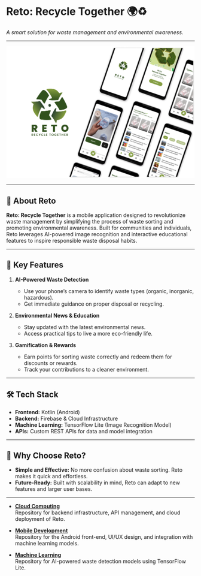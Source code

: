 # Reto: Recycle Together 🌍♻️  
*A smart solution for waste management and environmental awareness.*

---
![Mockup Preview](mockup.png)

---
## 🎯 About Reto  
**Reto: Recycle Together** is a mobile application designed to revolutionize waste management by simplifying the process of waste sorting and promoting environmental awareness. Built for communities and individuals, Reto leverages AI-powered image recognition and interactive educational features to inspire responsible waste disposal habits.

---

## 🚀 Key Features  
1. **AI-Powered Waste Detection**  
   - Use your phone’s camera to identify waste types (organic, inorganic, hazardous).  
   - Get immediate guidance on proper disposal or recycling.  

2. **Environmental News & Education**  
   - Stay updated with the latest environmental news.  
   - Access practical tips to live a more eco-friendly life.  

3. **Gamification & Rewards**  
   - Earn points for sorting waste correctly and redeem them for discounts or rewards.  
   - Track your contributions to a cleaner environment.  

---

## 🛠️ Tech Stack  
- **Frontend:** Kotlin (Android)  
- **Backend:** Firebase & Cloud Infrastructure  
- **Machine Learning:** TensorFlow Lite (Image Recognition Model)  
- **APIs:** Custom REST APIs for data and model integration  

---

## 🎯 Why Choose Reto?  
- **Simple and Effective:** No more confusion about waste sorting. Reto makes it quick and effortless.  
- **Future-Ready:** Built with scalability in mind, Reto can adapt to new features and larger user bases.  

---

- **[Cloud Computing](https://github.com/puturangga21/capstone-reto-cc)**  
  Repository for backend infrastructure, API management, and cloud deployment of Reto.

- **[Mobile Development](https://github.com/sultanazizul/capstone-reto-md)**  
  Repository for the Android front-end, UI/UX design, and integration with machine learning models.

- **[Machine Learning](https://github.com/kecoaxx/capstone-reto-ml)**  
  Repository for AI-powered waste detection models using TensorFlow Lite.

